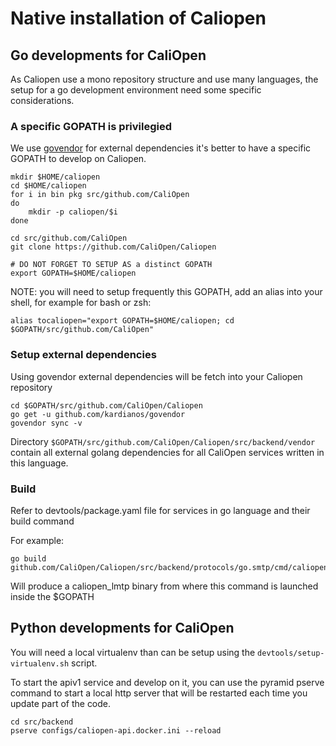 # Native installation of Caliopen

## Go developments for CaliOpen

As Caliopen use a mono repository structure and use many languages,
the setup for a go development environment need some specific considerations.

### A specific GOPATH is privilegied

We use [govendor](https://github.com/kardianos/govendor) for external dependencies
it's better to have a specific GOPATH to develop on Caliopen.

```
mkdir $HOME/caliopen
cd $HOME/caliopen
for i in bin pkg src/github.com/CaliOpen
do
	mkdir -p caliopen/$i
done

cd src/github.com/CaliOpen
git clone https://github.com/CaliOpen/Caliopen

# DO NOT FORGET TO SETUP AS a distinct GOPATH
export GOPATH=$HOME/caliopen

```

NOTE: you will need to setup frequently this GOPATH, add an alias into your shell, for example for bash or zsh:

```
alias tocaliopen="export GOPATH=$HOME/caliopen; cd $GOPATH/src/github.com/CaliOpen"
```

### Setup external dependencies

Using govendor external dependencies will be fetch into your Caliopen repository

```
cd $GOPATH/src/github.com/CaliOpen/Caliopen
go get -u github.com/kardianos/govendor
govendor sync -v
```

Directory `$GOPATH/src/github.com/CaliOpen/Caliopen/src/backend/vendor` contain
all external golang dependencies for all CaliOpen services written in this
language.

### Build

Refer to devtools/package.yaml file for services in go language and their
build command

For example:

```
go build github.com/CaliOpen/Caliopen/src/backend/protocols/go.smtp/cmd/caliopen_lmtpd
```

Will produce a caliopen_lmtp binary from where this command is launched inside the $GOPATH

## Python developments for CaliOpen

You will need a local virtualenv than can be setup using the `devtools/setup-virtualenv.sh` script.

To start the apiv1 service and develop on it, you can use the pyramid pserve command to start a local
http server that will be restarted each time you update part of the code.

```
cd src/backend
pserve configs/caliopen-api.docker.ini --reload
```
